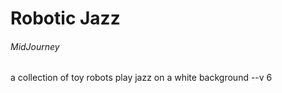 # Robotic Jazz

###### MidJourney


a collection of toy robots play jazz on a white background --v 6 

<!-- https://cdn.midjourney.com/43c926ca-c550-4952-92e8-794bde18d27a/0_0.png -->
